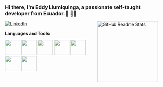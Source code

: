 ### Hi there, I'm Eddy Llumiquinga, a passionate self-taught developer from Ecuador. 👋 👨‍💻
 <img width="200px" src="https://user-images.githubusercontent.com/81939375/113625359-74f3f200-9626-11eb-9002-fd88191d11cd.gif" align="right" alt="GitHub Readme Stats" /> 

<a href="https://www.linkedin.com/in/eddy-llumiquinga-776887ab//" target="_blank"><img alt="LinkedIn" src="https://img.shields.io/badge/linkedin-%230077B5.svg?&style=for-the-badge&logo=linkedin&logoColor=white" /><a/>
   
**Languages and Tools:**

<code><img height="50" src="https://user-images.githubusercontent.com/81939375/113629656-598be580-962c-11eb-89f9-20b5d77b329d.png"></code>
<code><img height="50" src="https://user-images.githubusercontent.com/81939375/113629667-5b55a900-962c-11eb-9498-5104ef9fa077.png"></code>
<code><img height="50" src="https://user-images.githubusercontent.com/81939375/113629666-5abd1280-962c-11eb-9515-0429a142b5cc.png"></code>
<code><img height="50" src="https://user-images.githubusercontent.com/81939375/113629663-5abd1280-962c-11eb-9d62-9a5602c00078.png"></code>
<code><img height="50" src="https://user-images.githubusercontent.com/81939375/113638604-dcb53780-963c-11eb-9f40-18fce2e69be8.png"></code>
<code><img height="50" src="https://user-images.githubusercontent.com/81939375/113638608-dde66480-963c-11eb-80c1-919918d57409.jpg"></code>
<code><img height="50" src="https://user-images.githubusercontent.com/81939375/113638607-dd4dce00-963c-11eb-9640-01d9857c3e58.png"></code>


<!--
**Eddyll1/Eddyll1** is a ✨ _special_ ✨ repository because its `README.md` (this file) appears on your GitHub profile.

Here are some ideas to get you started:

- 🔭 I’m currently working on ...
- 🌱 I’m currently learning ...
- 👯 I’m looking to collaborate on ...
- 🤔 I’m looking for help with ...
- 💬 Ask me about ...
- 📫 How to reach me: ...
- 😄 Pronouns: ...
- ⚡ Fun fact: ...
-->
